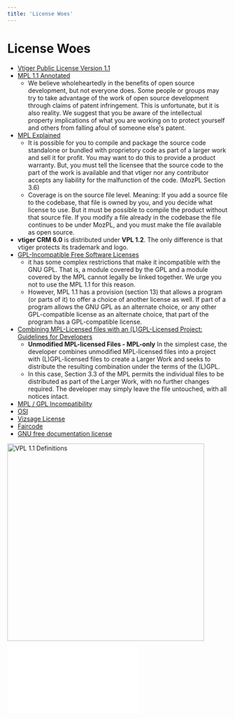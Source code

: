 ```yaml
---
title: 'License Woes'
---
```


License Woes
============

-   [Vtiger Public License Version 1.1](/en/devel/vpl11)
-   [MPL 1.1 Annotated](http://www.mozilla.org/MPL/1.1/annotated/)
    -   We believe wholeheartedly in the benefits of open source
        development, but not everyone does. Some people or groups may
        try to take advantage of the work of open source development
        through claims of patent infringement. This is unfortunate, but
        it is also reality. We suggest that you be aware of the
        intellectual property implications of what you are working on to
        protect yourself and others from falling afoul of someone else's
        patent.
-   [MPL
    Explained](http://www.eionet.europa.eu/software/licenseexplained.html)
    -   It is possible for you to compile and package the source code
        standalone or bundled with proprietory code as part of a larger
        work and sell it for profit. You may want to do this to provide
        a product warranty. But, you must tell the licensee that the
        source code to the part of the work is available and that vtiger
        nor any contributor accepts any liability for the malfunction of
        the code. (MozPL Section 3.6)
    -   Coverage is on the source file level. Meaning: If you add a
        source file to the codebase, that file is owned by you, and you
        decide what license to use. But it must be possible to compile
        the product without that source file. If you modify a file
        already in the codebase the file continues to be under MozPL,
        and you must make the file available as open source.
-   **vtiger CRM 6.0** is distributed under **VPL 1.2**. The only
    difference is that vtiger protects its trademark and logo.
-   [GPL-Incompatible Free Software
    Licenses](http://www.gnu.org/licenses/license-list.en.html#MPL)
    -   it has some complex restrictions that make it incompatible with
        the GNU GPL. That is, a module covered by the GPL and a module
        covered by the MPL cannot legally be linked together. We urge
        you not to use the MPL 1.1 for this reason.
    -   However, MPL 1.1 has a provision (section 13) that allows a
        program (or parts of it) to offer a choice of another license as
        well. If part of a program allows the GNU GPL as an alternate
        choice, or any other GPL-compatible license as an alternate
        choice, that part of the program has a GPL-compatible license.
-   [Combining MPL-Licensed files with an (L)GPL-Licensed Project:
    Guidelines for
    Developers](http://www.mozilla.org/MPL/2.0/combining-mpl-and-gpl.html)
    -   **Unmodified MPL-licensed Files - MPL-only** In the simplest
        case, the developer combines unmodified MPL-licensed files into
        a project with (L)GPL-licensed files to create a Larger Work and
        seeks to distribute the resulting combination under the terms of
        the (L)GPL.
    -   In this case, Section 3.3 of the MPL permits the individual
        files to be distributed as part of the Larger Work, with no
        further changes required. The developer may simply leave the
        file untouched, with all notices intact.
-   [MPL / GPL
    Incompatibility](http://www.tomhull.com/ocston/docs/mozgpl.html)
-   [OSI](http://opensource.org)
-   [Vizsage License](/en/devel/vizsage)
-   [Faircode](https://faircode.io)
-   [GNU free documentation
    license](/en/adminmanual/securityguide/pref-acknorm#gnu_free_documentation_license)

<img src="/devel/vpl1.1_definitions.png" width="450" alt="VPL 1.1 Definitions" />

![](/devel/vpl1.1_definitions.odg)
